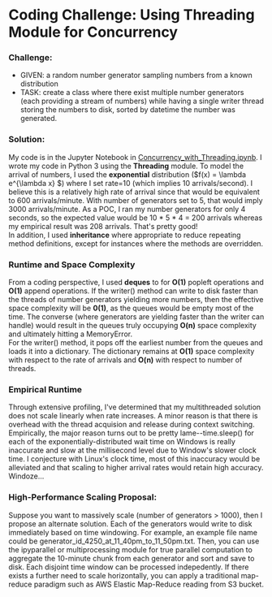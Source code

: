 # Coding Challenge: Using Threading Module for Concurrency

### Challenge: 
* GIVEN: a random number generator sampling numbers from a known distribution
* TASK: create a class where there exist multiple number generators (each providing a stream of numbers) while having a single writer thread storing the numbers to disk, sorted by datetime the number was generated.  

### Solution:
My code is in the Jupyter Notebook in [Concurrency_with_Threading.ipynb](https://github.com/eugeneh101/Concurrency-with-Threading/blob/master/Concurrency_with_Threading.ipynb).
I wrote my code in Python 3 using the **Threading** module. To model the arrival of numbers, I used the **exponential** distribution ($f(x) = \lambda e^{\lambda x} $) where I set rate=10 (which implies 10 arrivals/second). I believe this is a relatively high rate of arrival since that would be equivalent to 600 arrivals/minute. With number of generators set to 5, that would imply 3000 arrivals/minute. As a POC, I ran my number generators for only 4 seconds, so the expected value would be 10 \* 5 \* 4 = 200 arrivals whereas my empirical result  was 208 arrivals. That's pretty good!  
In addition, I used **inheritance** where appropriate to reduce repeating method definitions, except for instances where the methods are overridden.

### Runtime and Space Complexity
From a coding perspective, I used **deques** to for **O(1)** popleft operations and **O(1)** append operations. If the writer() method can write to disk faster than the threads of number generators yielding more numbers, then the effective space complexity will be **0(1)**, as the queues would be empty most of the time. The converse (where generators are yielding faster than the writer can handle) would result in the queues truly occupying **O(n)** space complexity and ultimately hitting a MemoryError.  
For the writer() method, it pops off the earliest number from the queues and loads it into a dictionary. The dictionary remains at **O(1)** space complexity with respect to the rate of arrivals and **O(n)** with respect to number of threads.


### Empirical Runtime
Through extensive profiling, I've determined that my multithreaded solution does not scale linearly when rate increases. A minor reason is that there is overhead with the thread acquision and release during context switching. Empirically, the major reason turns out to be pretty lame--time.sleep() for each of the exponentially-distributed wait time on Windows is really inaccurate and slow at the millisecond level due to Window's slower clock time. I conjecture with Linux's clock time, most of this inaccuracy would be alleviated and that scaling to higher arrival rates would retain high accuracy. Windoze...  

### High-Performance Scaling Proposal:
Suppose you want to massively scale (number of generators > 1000), then I propose an alternate solution. Each of the generators would write to disk immediately based on time windowing. For example, an example file name could be generator_id_4250_at_11_40pm_to_11_50pm.txt. Then, you can use the ipyparallel or multiprocessing module for true parallel computation to aggregate the 10-minute chunk from each generator and sort and save to disk. Each disjoint time window can be processed indepedently. If there exists a further need to scale horizontally, you can apply a traditional map-reduce paradigm such as AWS Elastic Map-Reduce reading from S3 bucket.  